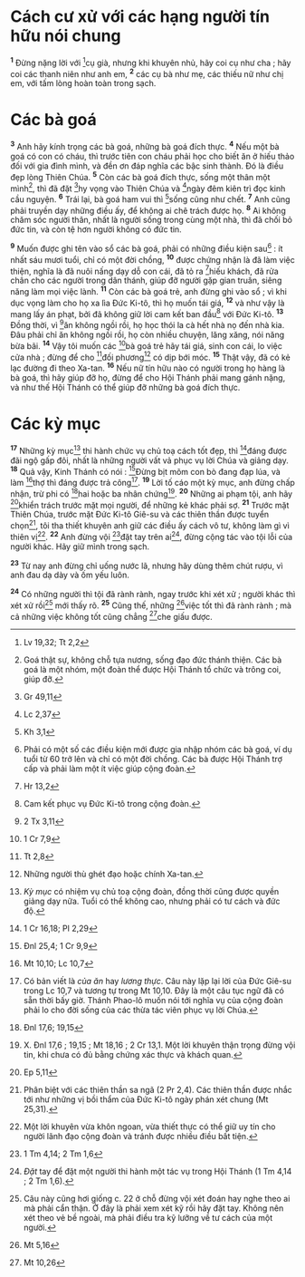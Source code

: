 # Cách cư xử với các hạng người tín hữu nói chung
<sup><b>1</b></sup> Đừng nặng lời với [^1*]cụ già, nhưng khi khuyên nhủ, hãy coi cụ như cha ; hãy coi các thanh niên như anh em, <sup><b>2</b></sup> các cụ bà như mẹ, các thiếu nữ như chị em, với tấm lòng hoàn toàn trong sạch.

# Các bà goá
<sup><b>3</b></sup> Anh hãy kính trọng các bà goá, những bà goá đích thực. <sup><b>4</b></sup> Nếu một bà goá có con có cháu, thì trước tiên con cháu phải học cho biết ăn ở hiếu thảo đối với gia đình mình, và đền ơn đáp nghĩa các bậc sinh thành. Đó là điều đẹp lòng Thiên Chúa. <sup><b>5</b></sup> Còn các bà goá đích thực, sống một thân một mình[^1], thì đã đặt [^2*]hy vọng vào Thiên Chúa và [^3*]ngày đêm kiên trì đọc kinh cầu nguyện. <sup><b>6</b></sup> Trái lại, bà goá ham vui thì [^4*]sống cũng như chết. <sup><b>7</b></sup> Anh cũng phải truyền dạy những điều ấy, để không ai chê trách được họ. <sup><b>8</b></sup> Ai không chăm sóc người thân, nhất là người sống trong cùng một nhà, thì đã chối bỏ đức tin, và còn tệ hơn người không có đức tin.

<sup><b>9</b></sup> Muốn được ghi tên vào sổ các bà goá, phải có những điều kiện sau[^2] : ít nhất sáu mươi tuổi, chỉ có một đời chồng, <sup><b>10</b></sup> được chứng nhận là đã làm việc thiện, nghĩa là đã nuôi nấng dạy dỗ con cái, đã tỏ ra [^5*]hiếu khách, đã rửa chân cho các người trong dân thánh, giúp đỡ người gặp gian truân, siêng năng làm mọi việc lành. <sup><b>11</b></sup> Còn các bà goá trẻ, anh đừng ghi vào sổ ; vì khi dục vọng làm cho họ xa lìa Đức Ki-tô, thì họ muốn tái giá, <sup><b>12</b></sup> và như vậy là mang lấy án phạt, bởi đã không giữ lời cam kết ban đầu[^3] với Đức Ki-tô. <sup><b>13</b></sup> Đồng thời, vì [^6*]ăn không ngồi rồi, họ học thói la cà hết nhà nọ đến nhà kia. Đâu phải chỉ ăn không ngồi rồi, họ còn nhiều chuyện, lăng xăng, nói năng bừa bãi. <sup><b>14</b></sup> Vậy tôi muốn các [^7*]bà goá trẻ hãy tái giá, sinh con cái, lo việc cửa nhà ; đừng để cho [^8*]đối phương[^4] có dịp bới móc. <sup><b>15</b></sup> Thật vậy, đã có kẻ lạc đường đi theo Xa-tan. <sup><b>16</b></sup> Nếu nữ tín hữu nào có người trong họ hàng là bà goá, thì hãy giúp đỡ họ, đừng để cho Hội Thánh phải mang gánh nặng, và như thế Hội Thánh có thể giúp đỡ những bà goá đích thực.

# Các kỳ mục
<sup><b>17</b></sup> Những kỳ mục[^5] thi hành chức vụ chủ toạ cách tốt đẹp, thì [^9*]đáng được đãi ngộ gấp đôi, nhất là những người vất vả phục vụ lời Chúa và giảng dạy. <sup><b>18</b></sup> Quả vậy, Kinh Thánh có nói : [^10*]Đừng bịt mõm con bò đang đạp lúa, và làm [^11*]thợ thì đáng được trả công[^6]. <sup><b>19</b></sup> Lời tố cáo một kỳ mục, anh đừng chấp nhận, trừ phi có [^12*]hai hoặc ba nhân chứng[^7]. <sup><b>20</b></sup> Những ai phạm tội, anh hãy [^13*]khiển trách trước mặt mọi người, để những kẻ khác phải sợ. <sup><b>21</b></sup> Trước mặt Thiên Chúa, trước mặt Đức Ki-tô Giê-su và các thiên thần được tuyển chọn[^8], tôi tha thiết khuyên anh giữ các điều ấy cách vô tư, không làm gì vì thiên vị[^9]. <sup><b>22</b></sup> Anh đừng vội [^14*]đặt tay trên ai[^10], đừng cộng tác vào tội lỗi của người khác. Hãy giữ mình trong sạch.

<sup><b>23</b></sup> Từ nay anh đừng chỉ uống nước lã, nhưng hãy dùng thêm chút rượu, vì anh đau dạ dày và ốm yếu luôn.

<sup><b>24</b></sup> Có những người thì tội đã rành rành, ngay trước khi xét xử ; người khác thì xét xử rồi[^11] mới thấy rõ. <sup><b>25</b></sup> Cũng thế, những [^15*]việc tốt thì đã rành rành ; mà cả những việc không tốt cũng chẳng [^16*]che giấu được.

[^1]: Goá thật sự, không chỗ tựa nương, sống đạo đức thánh thiện. Các bà goá là một nhóm, một đoàn thể được Hội Thánh tổ chức và trông coi, giúp đỡ.
[^2]: Phải có một số các điều kiện mới được gia nhập nhóm các bà goá, ví dụ tuổi từ 60 trở lên và chỉ có một đời chồng. Các bà được Hội Thánh trợ cấp và phải làm một ít việc giúp cộng đoàn.
[^3]: Cam kết phục vụ Đức Ki-tô trong cộng đoàn.
[^4]: Những người thù ghét đạo hoặc chính Xa-tan.
[^5]: <i>Kỳ mục</i> có nhiệm vụ chủ toạ cộng đoàn, đồng thời cũng được quyền giảng dạy nữa. Tuổi có thể không cao, nhưng phải có tư cách và đức độ.
[^6]: Có bản viết là <i>của ăn</i> hay <i>lương thực</i>. Câu này lặp lại lời của Đức Giê-su trong Lc 10,7 và tương tự trong Mt 10,10. Đây là một câu tục ngữ đã có sẵn thời bấy giờ. Thánh Phao-lô muốn nói tới nghĩa vụ của cộng đoàn phải lo cho đời sống của các thừa tác viên phục vụ lời Chúa.
[^7]: X. Đnl 17,6 ; 19,15 ; Mt 18,16 ; 2 Cr 13,1. Một lời khuyên thận trọng đừng vội tin, khi chưa có đủ bằng chứng xác thực và khách quan.
[^8]: Phân biệt với các thiên thần sa ngã (2 Pr 2,4). Các thiên thần được nhắc tới như những vị bồi thẩm của Đức Ki-tô ngày phán xét chung (Mt 25,31).
[^9]: Một lời khuyên vừa khôn ngoan, vừa thiết thực có thể giữ uy tín cho người lãnh đạo cộng đoàn và tránh được nhiều điều bất tiện.
[^10]: <i>Đặt</i> tay để đặt một người thi hành một tác vụ trong Hội Thánh (1 Tm 4,14 ; 2 Tm 1,6).
[^11]: Câu này cũng hơi giống c. 22 ở chỗ đừng vội xét đoán hay nghe theo ai mà phải cẩn thận. Ở đây là phải xem xét kỹ rồi hãy đặt tay. Không nên xét theo vẻ bề ngoài, mà phải điều tra kỹ lưỡng về tư cách của một người.
[^1*]: Lv 19,32; Tt 2,2
[^2*]: Gr 49,11
[^3*]: Lc 2,37
[^4*]: Kh 3,1
[^5*]: Hr 13,2
[^6*]: 2 Tx 3,11
[^7*]: 1 Cr 7,9
[^8*]: Tt 2,8
[^9*]: 1 Cr 16,18; Pl 2,29
[^10*]: Đnl 25,4; 1 Cr 9,9
[^11*]: Mt 10,10; Lc 10,7
[^12*]: Đnl 17,6; 19,15
[^13*]: Ep 5,11
[^14*]: 1 Tm 4,14; 2 Tm 1,6
[^15*]: Mt 5,16
[^16*]: Mt 10,26
